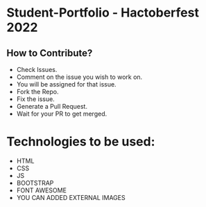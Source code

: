 # Student-Portfolio - Hactoberfest 2022

## How to Contribute?
- Check Issues.
- Comment on the issue you wish to work on.
- You will be assigned for that issue.
- Fork the Repo.
- Fix the issue.
- Generate a Pull Request.
- Wait for your PR to get merged.

# Technologies to be used:
- HTML
- CSS
- JS
- BOOTSTRAP
- FONT AWESOME
- YOU CAN ADDED EXTERNAL IMAGES
